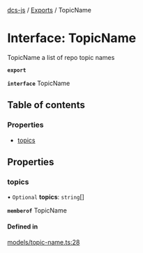 [dcs-js](../README.md) / [Exports](../modules.md) / TopicName

# Interface: TopicName

TopicName a list of repo topic names

**`export`**

**`interface`** TopicName

## Table of contents

### Properties

- [topics](TopicName.md#topics)

## Properties

### <a id="topics" name="topics"></a> topics

• `Optional` **topics**: `string`[]

**`memberof`** TopicName

#### Defined in

[models/topic-name.ts:28](https://github.com/unfoldingWord/dcs-js/blob/dd84989/models/topic-name.ts#L28)
